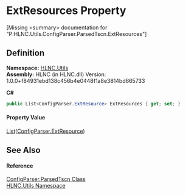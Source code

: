 # ExtResources Property


\[Missing &lt;summary&gt; documentation for "P:HLNC.Utils.ConfigParser.ParsedTscn.ExtResources"\]



## Definition
**Namespace:** <a href="N_HLNC_Utils">HLNC.Utils</a>  
**Assembly:** HLNC (in HLNC.dll) Version: 1.0.0+f84931ebd138c456b4e0448f1a8e3814bd665733

**C#**
``` C#
public List<ConfigParser.ExtResource> ExtResources { get; set; }
```



#### Property Value
<a href="https://learn.microsoft.com/dotnet/api/system.collections.generic.list-1" target="_blank" rel="noopener noreferrer">List</a>(<a href="T_HLNC_Utils_ConfigParser_ExtResource">ConfigParser.ExtResource</a>)

## See Also


#### Reference
<a href="T_HLNC_Utils_ConfigParser_ParsedTscn">ConfigParser.ParsedTscn Class</a>  
<a href="N_HLNC_Utils">HLNC.Utils Namespace</a>  
